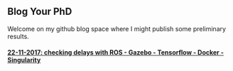 ## Blog Your PhD

Welcome on my github blog space where I might publish some preliminary results.


#### [22-11-2017: checking delays with ROS - Gazebo - Tensorflow - Docker - Singularity](./docs/delays.md)
